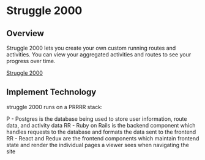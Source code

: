<!-- This README would normally document whatever steps are necessary to get the
application up and running.

Things you may want to cover:

* Ruby version

* System dependencies

* Configuration

* Database creation

* Database initialization

* How to run the test suite

* Services (job queues, cache servers, search engines, etc.)

* Deployment instructions

* ... -->

# Struggle 2000

## Overview

Struggle 2000 lets you create your own custom running routes and activities.
You can view your aggregated activities and routes to see your progress over time.

[Struggle 2000](https://struggle2000.herokuapp.com/)

## Implement Technology

struggle 2000 runs on a PRRRR stack:

P - Postgres is the database being used to store user information, route data, and activity data
RR - Ruby on Rails is the backend component which handles requests to the database and formats the data sent to the frontend
RR - React and Redux are the frontend components which maintain frontend state and render the individual pages a viewer sees when navigating the site

